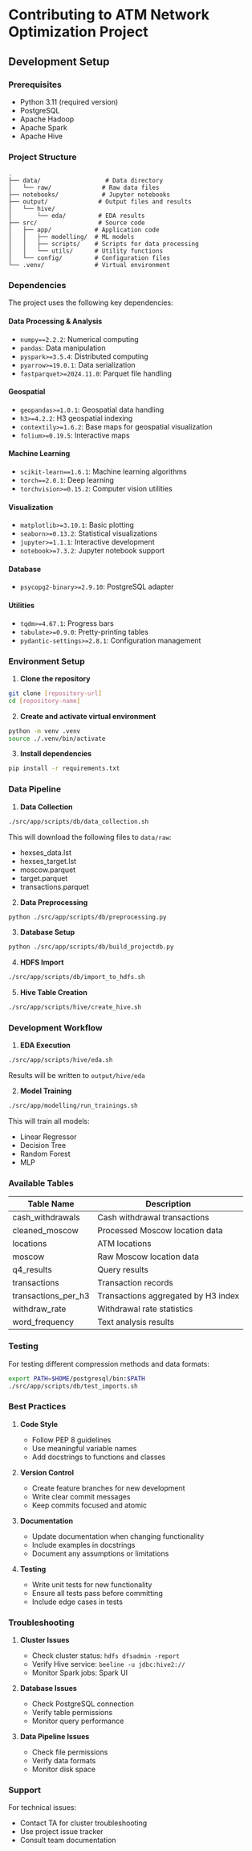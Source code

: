 # Contributing to ATM Network Optimization Project

## Development Setup

### Prerequisites
- Python 3.11 (required version)
- PostgreSQL
- Apache Hadoop
- Apache Spark
- Apache Hive

### Project Structure
```
.
├── data/                  # Data directory
│   └── raw/              # Raw data files
├── notebooks/            # Jupyter notebooks
├── output/              # Output files and results
│   └── hive/
│       └── eda/         # EDA results
├── src/                 # Source code
│   ├── app/            # Application code
│   │   ├── modelling/  # ML models
│   │   ├── scripts/    # Scripts for data processing
│   │   └── utils/      # Utility functions
│   └── config/         # Configuration files
└── .venv/              # Virtual environment
```

### Dependencies
The project uses the following key dependencies:

#### Data Processing & Analysis
- `numpy==2.2.2`: Numerical computing
- `pandas`: Data manipulation
- `pyspark>=3.5.4`: Distributed computing
- `pyarrow>=19.0.1`: Data serialization
- `fastparquet>=2024.11.0`: Parquet file handling

#### Geospatial
- `geopandas>=1.0.1`: Geospatial data handling
- `h3>=4.2.2`: H3 geospatial indexing
- `contextily>=1.6.2`: Base maps for geospatial visualization
- `folium>=0.19.5`: Interactive maps

#### Machine Learning
- `scikit-learn==1.6.1`: Machine learning algorithms
- `torch==2.0.1`: Deep learning
- `torchvision>=0.15.2`: Computer vision utilities

#### Visualization
- `matplotlib>=3.10.1`: Basic plotting
- `seaborn>=0.13.2`: Statistical visualizations
- `jupyter>=1.1.1`: Interactive development
- `notebook>=7.3.2`: Jupyter notebook support

#### Database
- `psycopg2-binary>=2.9.10`: PostgreSQL adapter

#### Utilities
- `tqdm>=4.67.1`: Progress bars
- `tabulate>=0.9.0`: Pretty-printing tables
- `pydantic-settings>=2.8.1`: Configuration management

### Environment Setup

1. **Clone the repository**
```bash
git clone [repository-url]
cd [repository-name]
```

2. **Create and activate virtual environment**
```bash
python -m venv .venv
source ./.venv/bin/activate
```

3. **Install dependencies**
```bash
pip install -r requirements.txt
```

### Data Pipeline

1. **Data Collection**
```bash
./src/app/scripts/db/data_collection.sh
```
This will download the following files to `data/raw`:
- hexses_data.lst
- hexses_target.lst
- moscow.parquet
- target.parquet
- transactions.parquet

2. **Data Preprocessing**
```bash
python ./src/app/scripts/db/preprocessing.py
```

3. **Database Setup**
```bash
python ./src/app/scripts/db/build_projectdb.py
```

4. **HDFS Import**
```bash
./src/app/scripts/db/import_to_hdfs.sh
```

5. **Hive Table Creation**
```bash
./src/app/scripts/hive/create_hive.sh
```

### Development Workflow

1. **EDA Execution**
```bash
./src/app/scripts/hive/eda.sh
```
Results will be written to `output/hive/eda`

2. **Model Training**
```bash
./src/app/modelling/run_trainings.sh
```
This will train all models:
- Linear Regressor
- Decision Tree
- Random Forest
- MLP

### Available Tables

| Table Name | Description |
|------------|-------------|
| cash_withdrawals | Cash withdrawal transactions |
| cleaned_moscow | Processed Moscow location data |
| locations | ATM locations |
| moscow | Raw Moscow location data |
| q4_results | Query results |
| transactions | Transaction records |
| transactions_per_h3 | Transactions aggregated by H3 index |
| withdraw_rate | Withdrawal rate statistics |
| word_frequency | Text analysis results |

### Testing

For testing different compression methods and data formats:
```bash
export PATH=$HOME/postgresql/bin:$PATH
./src/app/scripts/db/test_imports.sh
```

### Best Practices

1. **Code Style**
   - Follow PEP 8 guidelines
   - Use meaningful variable names
   - Add docstrings to functions and classes

2. **Version Control**
   - Create feature branches for new development
   - Write clear commit messages
   - Keep commits focused and atomic

3. **Documentation**
   - Update documentation when changing functionality
   - Include examples in docstrings
   - Document any assumptions or limitations

4. **Testing**
   - Write unit tests for new functionality
   - Ensure all tests pass before committing
   - Include edge cases in tests

### Troubleshooting

1. **Cluster Issues**
   - Check cluster status: `hdfs dfsadmin -report`
   - Verify Hive service: `beeline -u jdbc:hive2://`
   - Monitor Spark jobs: Spark UI

2. **Database Issues**
   - Check PostgreSQL connection
   - Verify table permissions
   - Monitor query performance

3. **Data Pipeline Issues**
   - Check file permissions
   - Verify data formats
   - Monitor disk space

### Support

For technical issues:
- Contact TA for cluster troubleshooting
- Use project issue tracker
- Consult team documentation 